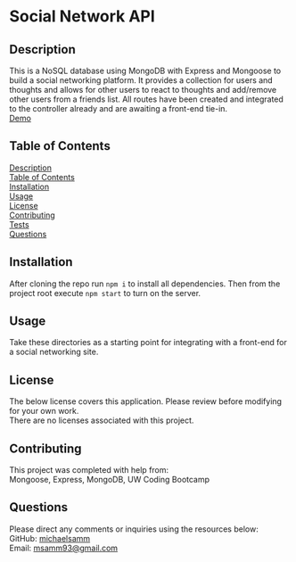
  # Social Network API 

  ## Description
  This is a NoSQL database using MongoDB with Express and Mongoose to build a social networking platform. It provides a collection for users and thoughts and allows for other users to react to thoughts and add/remove other users from a friends list. All routes have been created and integrated to the controller already and are awaiting a front-end tie-in.  
  [Demo](https://drive.google.com/file/d/1IDZEAzIOP2K1Icv_6xp7c0WHKNoZbwmr/view)

  ## Table of Contents
  [Description](#description)  
  [Table of Contents](#table-of-contents)  
  [Installation](#installation)  
  [Usage](#usage)  
  [License](#license)  
  [Contributing](#contributing)  
  [Tests](#tests)  
  [Questions](#questions)

  ## Installation
  After cloning the repo run `npm i` to install all dependencies. Then from the project root execute `npm start` to turn on the server.

  ## Usage
  Take these directories as a starting point for integrating with a front-end for a social networking site.

  ## License
  The below license covers this application. Please review before modifying for your own work.  
  There are no licenses associated with this project.

  ## Contributing
  This project was completed with help from:  
  Mongoose, Express, MongoDB, UW Coding Bootcamp

  ## Questions
  Please direct any comments or inquiries using the resources below:  
  GitHub: [michaelsamm](https://github.com/michaelsamm)  
  Email: <msamm93@gmail.com>
